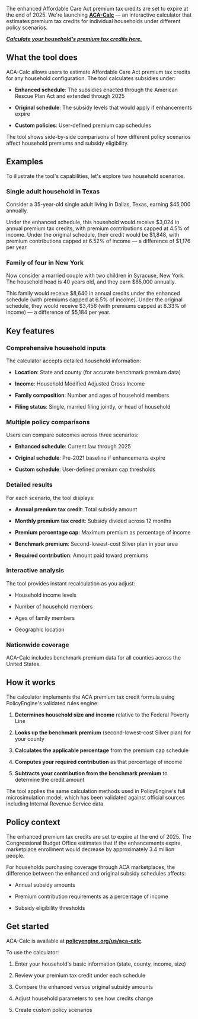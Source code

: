 The enhanced Affordable Care Act premium tax credits are set to expire at the end of 2025. We're launching [**ACA-Calc**](https://policyengine.org/us/aca-calc) — an interactive calculator that estimates premium tax credits for individual households under different policy scenarios.

[**_Calculate your household's premium tax credits here._**](https://policyengine.org/us/aca-calc)

## What the tool does

ACA-Calc allows users to estimate Affordable Care Act premium tax credits for any household configuration. The tool calculates subsidies under:

- **Enhanced schedule**: The subsidies enacted through the American Rescue Plan Act and extended through 2025

- **Original schedule**: The subsidy levels that would apply if enhancements expire

- **Custom policies**: User-defined premium cap schedules

The tool shows side-by-side comparisons of how different policy scenarios affect household premiums and subsidy eligibility.

## Examples

To illustrate the tool's capabilities, let's explore two household scenarios.

### Single adult household in Texas

Consider a 35-year-old single adult living in Dallas, Texas, earning $45,000 annually.

Under the enhanced schedule, this household would receive $3,024 in annual premium tax credits, with premium contributions capped at 4.5% of income. Under the original schedule, their credit would be $1,848, with premium contributions capped at 6.52% of income — a difference of $1,176 per year.

### Family of four in New York

Now consider a married couple with two children in Syracuse, New York. The household head is 40 years old, and they earn $85,000 annually.

This family would receive $8,640 in annual credits under the enhanced schedule (with premiums capped at 6.5% of income). Under the original schedule, they would receive $3,456 (with premiums capped at 8.33% of income) — a difference of $5,184 per year.

## Key features

### Comprehensive household inputs

The calculator accepts detailed household information:

- **Location**: State and county (for accurate benchmark premium data)

- **Income**: Household Modified Adjusted Gross Income

- **Family composition**: Number and ages of household members

- **Filing status**: Single, married filing jointly, or head of household

### Multiple policy comparisons

Users can compare outcomes across three scenarios:

- **Enhanced schedule**: Current law through 2025

- **Original schedule**: Pre-2021 baseline if enhancements expire

- **Custom schedule**: User-defined premium cap thresholds

### Detailed results

For each scenario, the tool displays:

- **Annual premium tax credit**: Total subsidy amount

- **Monthly premium tax credit**: Subsidy divided across 12 months

- **Premium percentage cap**: Maximum premium as percentage of income

- **Benchmark premium**: Second-lowest-cost Silver plan in your area

- **Required contribution**: Amount paid toward premiums

### Interactive analysis

The tool provides instant recalculation as you adjust:

- Household income levels

- Number of household members

- Ages of family members

- Geographic location

### Nationwide coverage

ACA-Calc includes benchmark premium data for all counties across the United States.

## How it works

The calculator implements the ACA premium tax credit formula using PolicyEngine's validated rules engine:

1. **Determines household size and income** relative to the Federal Poverty Line

2. **Looks up the benchmark premium** (second-lowest-cost Silver plan) for your county

3. **Calculates the applicable percentage** from the premium cap schedule

4. **Computes your required contribution** as that percentage of income

5. **Subtracts your contribution from the benchmark premium** to determine the credit amount

The tool applies the same calculation methods used in PolicyEngine's full microsimulation model, which has been validated against official sources including Internal Revenue Service data.

## Policy context

The enhanced premium tax credits are set to expire at the end of 2025. The Congressional Budget Office estimates that if the enhancements expire, marketplace enrollment would decrease by approximately 3.4 million people.

For households purchasing coverage through ACA marketplaces, the difference between the enhanced and original subsidy schedules affects:

- Annual subsidy amounts

- Premium contribution requirements as a percentage of income

- Subsidy eligibility thresholds

## Get started

ACA-Calc is available at [**policyengine.org/us/aca-calc**](https://policyengine.org/us/aca-calc).

To use the calculator:

1. Enter your household's basic information (state, county, income, size)

2. Review your premium tax credit under each schedule

3. Compare the enhanced versus original subsidy amounts

4. Adjust household parameters to see how credits change

5. Create custom policy scenarios
